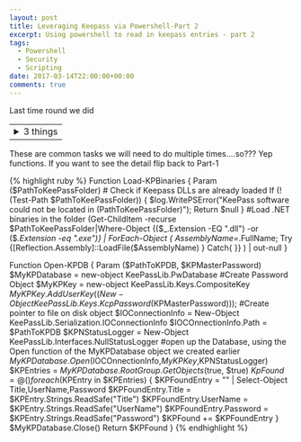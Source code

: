 ```yaml
---
layout: post
title: Leveraging Keepass via Powershell-Part 2
excerpt: Using powershell to read in keepass entries - part 2 
tags: 
  - Powershell
  - Security
  - Scripting
date: 2017-03-14T22:00:00+00:00
comments: true
---
```


Last time round we did 
<div class="edit-comment-hide">
    <table class="d-block">
      <tbody class="d-block">
        <tr class="d-block">
          <td class="d-block comment-body markdown-body markdown-format js-comment-body">
          	<details>
	      	<summary>3 things</summary>
		1. Loaded the Keepass DLL/EXEs in so we could call their routines
		2. Created an Empty KeePass DB construnct to read an existing DB in to
		3. Read in an existing KeePass DB into the pointer created in Step #2
		</details>
          </td>
        </tr>
      </tbody>
    </table>


These are common tasks we will need to do multiple times....so??? Yep functions.  If you want to see the detail flip back to Part-1

{% highlight ruby %}
Function Load-KPBinaries {
    Param ($PathToKeePassFolder)
  	# Check if Keepass DLLs are already loaded
	  If (! (Test-Path $PathToKeePassFolder)) { $log.WritePSError("KeePass software could not be located in $($PathToKeePassFolder)"); Return $null }
	  #Load .NET binaries in the folder
  	(Get-ChildItem -recurse $PathToKeePassFolder|Where-Object {($_.Extension -EQ ".dll") -or ($_.Extension -eq ".exe")} | ForEach-Object { $AssemblyName=$_.FullName; Try {[Reflection.Assembly]::LoadFile($AssemblyName) } Catch{ }} ) | out-null
}

Function Open-KPDB {
	Param ($PathToKPDB, $KPMasterPassword)
	$MyKPDatabase = new-object KeePassLib.PwDatabase 
	#Create Password Object
	$MyKPKey = new-object KeePassLib.Keys.CompositeKey
	$MyKPKey.AddUserKey((New-Object KeePassLib.Keys.KcpPassword($KPMasterPassword)));
	#Create pointer to file on disk object
	$IOConnectionInfo = New-Object KeePassLib.Serialization.IOConnectionInfo
	$IOCOnnectionInfo.Path = $PathToKPDB
	$KPNStatusLogger = New-Object KeePassLib.Interfaces.NullStatusLogger
	#open up the Database, using the Open function of the MyKPDatabase object we created earlier
	$MyKPDatabase.Open($IOCOnnectionInfo,$MyKPKey,$KPNStatusLogger)
	$KPEntries = $MyKPDatabase.RootGroup.GetObjects($true, $true)
	$KpFound=@()
	foreach($KPEntry in $KPEntries)
	{
		$KPFoundEntry = "" | Select-Object Title,UserName,Password
		$KPFoundEntry.Title = $KPEntry.Strings.ReadSafe("Title")
		$KPFoundEntry.UserName = $KPEntry.Strings.ReadSafe("UserName")
		$KPFoundEntry.Password = $KPEntry.Strings.ReadSafe("Password")
		$KPFound += $KPFoundEntry
	}
	$MyKPDatabase.Close()
	Return $KPFound
}
{% endhighlight %}


